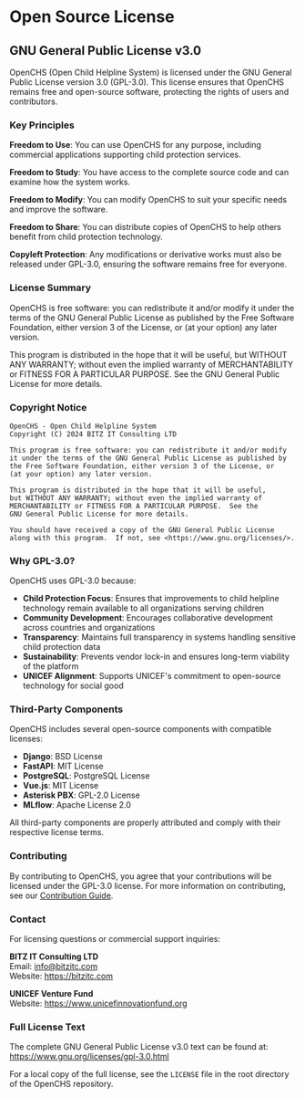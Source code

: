 # Open Source License

## GNU General Public License v3.0

OpenCHS (Open Child Helpline System) is licensed under the GNU General Public License version 3.0 (GPL-3.0). This license ensures that OpenCHS remains free and open-source software, protecting the rights of users and contributors.

### Key Principles

**Freedom to Use**: You can use OpenCHS for any purpose, including commercial applications supporting child protection services.

**Freedom to Study**: You have access to the complete source code and can examine how the system works.

**Freedom to Modify**: You can modify OpenCHS to suit your specific needs and improve the software.

**Freedom to Share**: You can distribute copies of OpenCHS to help others benefit from child protection technology.

**Copyleft Protection**: Any modifications or derivative works must also be released under GPL-3.0, ensuring the software remains free for everyone.

### License Summary

OpenCHS is free software: you can redistribute it and/or modify it under the terms of the GNU General Public License as published by the Free Software Foundation, either version 3 of the License, or (at your option) any later version.

This program is distributed in the hope that it will be useful, but WITHOUT ANY WARRANTY; without even the implied warranty of MERCHANTABILITY or FITNESS FOR A PARTICULAR PURPOSE. See the GNU General Public License for more details.

### Copyright Notice

```
OpenCHS - Open Child Helpline System
Copyright (C) 2024 BITZ IT Consulting LTD

This program is free software: you can redistribute it and/or modify
it under the terms of the GNU General Public License as published by
the Free Software Foundation, either version 3 of the License, or
(at your option) any later version.

This program is distributed in the hope that it will be useful,
but WITHOUT ANY WARRANTY; without even the implied warranty of
MERCHANTABILITY or FITNESS FOR A PARTICULAR PURPOSE.  See the
GNU General Public License for more details.

You should have received a copy of the GNU General Public License
along with this program.  If not, see <https://www.gnu.org/licenses/>.
```

### Why GPL-3.0?

OpenCHS uses GPL-3.0 because:

- **Child Protection Focus**: Ensures that improvements to child helpline technology remain available to all organizations serving children
- **Community Development**: Encourages collaborative development across countries and organizations
- **Transparency**: Maintains full transparency in systems handling sensitive child protection data
- **Sustainability**: Prevents vendor lock-in and ensures long-term viability of the platform
- **UNICEF Alignment**: Supports UNICEF's commitment to open-source technology for social good

### Third-Party Components

OpenCHS includes several open-source components with compatible licenses:

- **Django**: BSD License
- **FastAPI**: MIT License
- **PostgreSQL**: PostgreSQL License
- **Vue.js**: MIT License
- **Asterisk PBX**: GPL-2.0 License
- **MLflow**: Apache License 2.0

All third-party components are properly attributed and comply with their respective license terms.

### Contributing

By contributing to OpenCHS, you agree that your contributions will be licensed under the GPL-3.0 license. For more information on contributing, see our [Contribution Guide](/developer-documentation/contribution-guide).

### Contact

For licensing questions or commercial support inquiries:

**BITZ IT Consulting LTD**  
Email: info@bitzitc.com  
Website: https://bitzitc.com

**UNICEF Venture Fund**  
Website: https://www.unicefinnovationfund.org

### Full License Text

The complete GNU General Public License v3.0 text can be found at:
https://www.gnu.org/licenses/gpl-3.0.html

For a local copy of the full license, see the `LICENSE` file in the root directory of the OpenCHS repository.